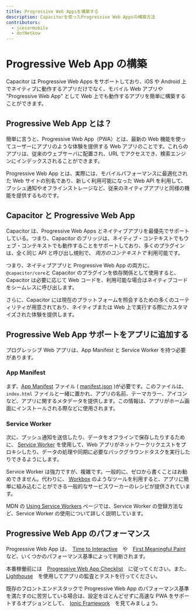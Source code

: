 ```yaml
---
title: Progressive Web Appsを構築する
description: Capacitorを使ったProgressive Web Appsの構築方法
contributors:
  - jcesarmobile
  - dotNetkow
---
```


# Progressive Web App の構築

Capacitor は Progressive Web Apps をサポートしており、iOS や Android 上でネイティブに動作するアプリだけでなく、モバイル Web アプリや "Progressive Web App" として Web 上でも動作するアプリを簡単に構築することができます。

## Progressive Web App とは？

簡単に言うと、Progressive Web App（PWA）とは、最新の Web 機能を使ってユーザーにアプリのような体験を提供する Web アプリのことです。これらのアプリは、従来のウェブサーバに配置され、URL でアクセスでき、検索エンジンにインデックスされることができます。

Progressive Web App とは、実際には、モバイルパフォーマンスに最適化された Web サイトの別名であり、新しく利用可能になった Web API を利用して、プッシュ通知やオフラインストレージなど、従来のネイティブアプリと同様の機能を提供するものです。

## Capacitor と Progressive Web App

Capacitor は、Progressive Web Apps とネイティブアプリを最優先でサポートしている。つまり、Capacitor のブリッジは、ネイティブ・コンテキストでもウェブ・コンテキストでも動作することをサポートしており、多くのプラグインは、全く同じ API と呼び出し規則で、 _両方のコンテキストで_ 利用可能です。

つまり、ネイティブアプリと Progressive Web App の両方に、`@capacitor/core`と Capacitor のプラグインを依存関係として使用すると、Capacitor は必要に応じて Web コードを、利用可能な場合はネイティブコードをシームレスに呼び出します。

さらに、Capacitor には現在のプラットフォームを照会するための多くのユーティリティが用意されており、ネイティブまたは Web 上で実行する際にカスタマイズされた体験を提供します。

## Progressive Web App サポートをアプリに追加する

プログレッシブ Web アプリは、App Manifest と Service Worker を持つ必要があります。

### App Manifest

まず、[App Manifest](https://developer.mozilla.org/en-US/docs/Web/Manifest) ファイル ( [manifest.json](https://developer.mozilla.org/en-US/Add-ons/WebExtensions/manifest.json) )が必要です。このファイルは、 `index.html` ファイルと一緒に置かれ、アプリの名前、テーマカラー、アイコンなど、アプリに関するメタデータを提供します。この情報は、アプリがホーム画面にインストールされる際などに使用されます。

### Service Worker

次に、プッシュ通知を送信したり、データをオフラインで保存したりするために、 [Service Worker](https://developer.mozilla.org/en-US/docs/Web/API/Service_Worker_API) を使用して、Web アプリがネットワークリクエストをプロキシしたり、データの処理や同期に必要なバックグラウンドタスクを実行したりできるようにします。

Service Worker は強力ですが、複雑です。一般的に、ゼロから書くことはお勧めできません。代わりに、 [Workbox](https://developers.google.com/web/tools/workbox/) のようなツールを利用すると、アプリに簡単に組み込むことができる一般的なサービスワーカーのレシピが提供されています。

MDN の [Using Service Workers](https://developer.mozilla.org/en-US/docs/Web/API/Service_Worker_API/Using_Service_Workers) ページでは、Service Worker の登録方法など、Service Worker の使用について詳しく説明しています。

## Progressive Web App のパフォーマンス

Progressive Web App は、　[Time to Interactive](https://developers.google.com/web/tools/lighthouse/audits/time-to-interactive)　や　[First Meaningful Paint](https://developers.google.com/web/tools/lighthouse/audits/first-meaningful-paint)　など、いくつかのパフォーマンス基準によって判断されます。

本番稼働前には　[Progressive Web App Checklist](https://developers.google.com/web/progressive-web-apps/checklist)　に従ってください。また、　[Lighthouse](https://developers.google.com/web/tools/lighthouse/)　を使用してアプリの監査とテストを行ってください。

既存のフロントエンドスタックで Progressive Web App のパフォーマンス基準を満たすのに苦労している場合は、設定をほとんどせずに高速な PWA をサポートするオプションとして、　[Ionic Framework](http://ionicframework.com/)　を見てみましょう。
